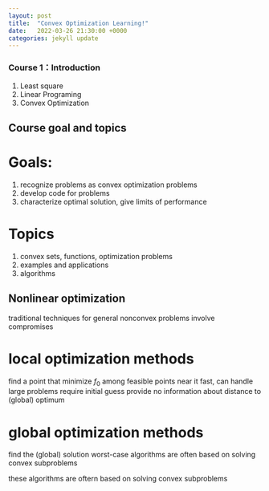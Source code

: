 ```yaml
---
layout: post
title:  "Convex Optimization Learning!"
date:   2022-03-26 21:30:00 +0000
categories: jekyll update
---
```


### Course 1：Introduction

1. Least square 
2. Linear Programing
3. Convex Optimization

## Course goal and topics
# Goals:
1. recognize problems as convex optimization problems
2. develop code for problems
3. characterize optimal solution, give limits of performance

# Topics 
1. convex sets, functions, optimization problems
2. examples and applications
3. algorithms

## Nonlinear optimization
traditional techniques for general nonconvex problems involve compromises 

# local optimization methods
find a point that minimize $f_{0}$ among feasible points near it
fast, can handle large problems
require initial guess
provide no information about distance to (global) optimum

# global optimization methods
find the (global) solution
worst-case algorithms are often based on solving convex subproblems

these algorithms are oftern based on solving convex subproblems

